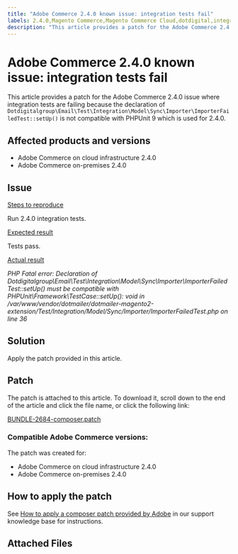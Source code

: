 ```yaml
---
title: "Adobe Commerce 2.4.0 known issue: integration tests fail"
labels: 2.4.0,Magento Commerce,Magento Commerce Cloud,dotdigital,integration tests,known issues,patch,troubleshooting,Adobe Commerce, cloud infrastructure,on-premises
description: "This article provides a patch for the Adobe Commerce 2.4.0 issue where integration tests are failing because the declaration of `Dotdigitalgroup\\Email\\Test\\Integration\\Model\\Sync\\Importer\\ImporterFailedTest::setUp()` is not compatible with PHPUnit 9 which is used for 2.4.0."
---
```


# Adobe Commerce 2.4.0 known issue: integration tests fail

This article provides a patch for the Adobe Commerce 2.4.0 issue where integration tests are failing because the declaration of `Dotdigitalgroup\Email\Test\Integration\Model\Sync\Importer\ImporterFailedTest::setUp()` is not compatible with PHPUnit 9 which is used for 2.4.0.

## Affected products and versions

* Adobe Commerce on cloud infrastructure 2.4.0
* Adobe Commerce on-premises 2.4.0

## Issue

 <ins>Steps to reproduce</ins>

Run 2.4.0 integration tests.

 <ins>Expected result</ins>

Tests pass.

 <ins>Actual result</ins>

 *PHP Fatal error: Declaration of Dotdigitalgroup\\Email\\Test\\Integration\\Model\\Sync\\Importer\\ImporterFailedTest::setUp() must be compatible with PHPUnit\\Framework\\TestCase::setUp(): void in /var/www/vendor/dotmailer/dotmailer-magento2-extension/Test/Integration/Model/Sync/Importer/ImporterFailedTest.php on line 36*

## Solution

Apply the patch provided in this article.

## Patch

The patch is attached to this article. To download it, scroll down to the end of the article and click the file name, or click the following link:

 [BUNDLE-2684-composer.patch](assets/BUNDLE-2684-composer.patch.zip)

### Compatible Adobe Commerce versions:

The patch was created for:

* Adobe Commerce on cloud infrastructure 2.4.0
* Adobe Commerce on-premises 2.4.0

## How to apply the patch

See [How to apply a composer patch provided by Adobe](https://support.magento.com/hc/en-us/articles/360028367731) in our support knowledge base for instructions.

## Attached Files